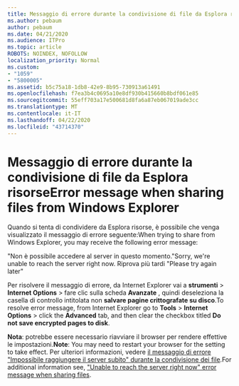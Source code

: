 ```yaml
---
title: Messaggio di errore durante la condivisione di file da Esplora risorse
ms.author: pebaum
author: pebaum
ms.date: 04/21/2020
ms.audience: ITPro
ms.topic: article
ROBOTS: NOINDEX, NOFOLLOW
localization_priority: Normal
ms.custom:
- "1059"
- "5800005"
ms.assetid: b5c75a18-1db8-42e9-8b95-730913a61491
ms.openlocfilehash: f7ea3b4c0695a10e8df930b415660b8bdf061e85
ms.sourcegitcommit: 55eff703a17e500681d8fa6a87eb067019ade3cc
ms.translationtype: MT
ms.contentlocale: it-IT
ms.lasthandoff: 04/22/2020
ms.locfileid: "43714370"
---
```

# <a name="error-message-when-sharing-files-from-windows-explorer"></a><span data-ttu-id="fbc51-102">Messaggio di errore durante la condivisione di file da Esplora risorse</span><span class="sxs-lookup"><span data-stu-id="fbc51-102">Error message when sharing files from Windows Explorer</span></span>

<span data-ttu-id="fbc51-103">Quando si tenta di condividere da Esplora risorse, è possibile che venga visualizzato il messaggio di errore seguente:</span><span class="sxs-lookup"><span data-stu-id="fbc51-103">When trying to share from Windows Explorer, you may receive the following error message:</span></span>
  
<span data-ttu-id="fbc51-104">"Non è possibile accedere al server in questo momento.</span><span class="sxs-lookup"><span data-stu-id="fbc51-104">"Sorry, we're unable to reach the server right now.</span></span> <span data-ttu-id="fbc51-105">Riprova più tardi "</span><span class="sxs-lookup"><span data-stu-id="fbc51-105">Please try again later"</span></span>
  
<span data-ttu-id="fbc51-106">Per risolvere il messaggio di errore, da Internet Explorer vai a **strumenti** \> **Internet Options** \> fare clic sulla scheda **Avanzate** , quindi deseleziona la casella di controllo intitolata non **salvare pagine crittografate su disco**.</span><span class="sxs-lookup"><span data-stu-id="fbc51-106">To resolve error message, from Internet Explorer go to **Tools** \> **Internet Options** \> click the **Advanced** tab, and then clear the checkbox titled **Do not save encrypted pages to disk**.</span></span>
  
 <span data-ttu-id="fbc51-107">**Nota**: potrebbe essere necessario riavviare il browser per rendere effettive le impostazioni.</span><span class="sxs-lookup"><span data-stu-id="fbc51-107">**Note**: You may need to restart your browser for the setting to take effect.</span></span> <span data-ttu-id="fbc51-108">Per ulteriori informazioni, vedere [il messaggio di errore "Impossibile raggiungere il server subito" durante la condivisione dei file](https://go.microsoft.com/fwlink/?linkid=2022914).</span><span class="sxs-lookup"><span data-stu-id="fbc51-108">For additional information see, ["Unable to reach the server right now" error message when sharing files](https://go.microsoft.com/fwlink/?linkid=2022914).</span></span>
  